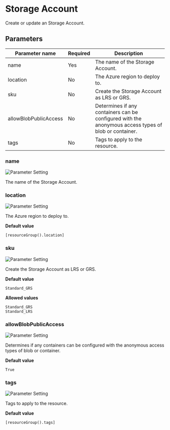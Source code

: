 # Storage Account

Create or update an Storage Account.

## Parameters

Parameter name | Required | Description
-------------- | -------- | -----------
name           | Yes      | The name of the Storage Account.
location       | No       | The Azure region to deploy to.
sku            | No       | Create the Storage Account as LRS or GRS.
allowBlobPublicAccess | No       | Determines if any containers can be configured with the anonymous access types of blob or container.
tags           | No       | Tags to apply to the resource.

### name

![Parameter Setting](https://img.shields.io/badge/parameter-required-orange?style=flat-square)

The name of the Storage Account.

### location

![Parameter Setting](https://img.shields.io/badge/parameter-optional-green?style=flat-square)

The Azure region to deploy to.

**Default value**

```text
[resourceGroup().location]
```

### sku

![Parameter Setting](https://img.shields.io/badge/parameter-optional-green?style=flat-square)

Create the Storage Account as LRS or GRS.

**Default value**

```text
Standard_GRS
```

**Allowed values**

```text
Standard_GRS
Standard_LRS
```

### allowBlobPublicAccess

![Parameter Setting](https://img.shields.io/badge/parameter-optional-green?style=flat-square)

Determines if any containers can be configured with the anonymous access types of blob or container.

**Default value**

```text
True
```

### tags

![Parameter Setting](https://img.shields.io/badge/parameter-optional-green?style=flat-square)

Tags to apply to the resource.

**Default value**

```text
[resourceGroup().tags]
```
